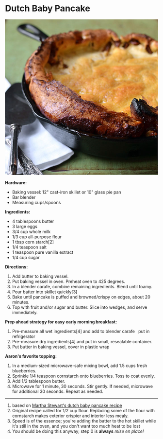 # Dutch Baby Pancake
![dutch_baby.jpg.png](images/dutch_baby.jpg.png)

**Hardware:**

  * Baking vessel: 12" cast-iron skillet or 10" glass pie pan
  * Bar blender
  * Measuring cups/spoons

**Ingredients:**

  * 4 tablespoons butter  
  * 3 large eggs  
  * 3/4 cup whole milk  
  * 1/3 cup all-purpose flour  
  * 1 tbsp corn starch[2]
  * 1/4 teaspoon salt  
  * 1 teaspoon pure vanilla extract  
  * 1/4 cup sugar

**Directions:**  

  1. Add butter to baking vessel.
  2. Put baking vessel in oven. Preheat oven to 425 degrees.   
  3. In a blender carafe, combine remaining ingredients. Blend until foamy. 
  4. Pour batter into skillet quickly[3]
  5. Bake until pancake is puffed and browned/crispy on edges, about 20 minutes.  
  6. Top with fruit and/or sugar and butter. Slice into wedges, and serve immediately.  

**Prep ahead strategy for easy early morning breakfast:**

  1. Pre-measure all wet ingredients[4] and add to blender carafe   put in refrigerator
  2. Pre-measure dry ingredients[4] and put in small, resealable container.
  3. Put butter in baking vessel, cover in plastic wrap

**Aaron's favorite topping:**

  1. In a medium-sized microwave-safe mixing bowl, add 1.5 cups fresh blueberries.
  2. Sprinkle 1/4 teaspoon cornstarch onto blueberries. Toss to coat evenly.
  3. Add 1/2 tablespoon butter.
  4. Microwave for 1 minute, 30 seconds. Stir gently. If needed, microwave for additional 30 seconds. Repeat as needed.

* * *

  1. based on [Martha Stewart's dutch baby pancake recipe](http://www.marthastewart.com/333957/dutch-baby-pancake)  
  2. Original recipe called for 1/2 cup flour. Replacing some of the flour with cornstarch makes exterior crispier and interior less mealy.  
  3. Speed is of the essence; you're adding the batter to the hot skillet while it's still in the oven, and you don't want too much heat to be lost  
  4. You should be doing this anyway; step 0 is **always** _mise en place!_  




